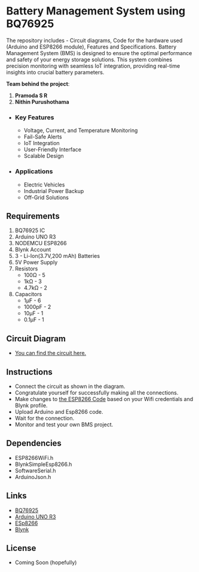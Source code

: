 # Battery Management System using BQ76925
The repository includes - Circuit diagrams, Code for the hardware used (Arduino and ESP8266 module), Features and Specifications.
Battery Management System (BMS) is designed to ensure the optimal performance and safety of your energy storage solutions. This system combines precision monitoring with seamless IoT integration, providing real-time insights into crucial battery parameters.

****Team behind the project****:
1. **Pramoda S R**
2. **Nithin Purushothama**
 - ### Key Features
   - Voltage, Current, and Temperature Monitoring
   - Fail-Safe Alerts
   - IoT Integration
   - User-Friendly Interface
   - Scalable Design
 - ### Applications
   - Electric Vehicles
   - Industrial Power Backup
   - Off-Grid Solutions

## Requirements
1. BQ76925 IC
2. Arduino UNO R3
3. NODEMCU ESP8266
4. Blynk Account
5. 3 - Li-Ion(3.7V,200 mAh) Batteries
6. 5V Power Supply
7. Resistors
     - 100Ω   - 5
     - 1kΩ    - 3
     - 4.7kΩ  - 2
8. Capacitors
     - 1µF    - 6
     - 1000pF - 2
     - 10µF   - 1
     - 0.1µF  - 1

## Circuit Diagram
 - [You can find the circuit here.](CircuitDiagram/CIRCUIT_DIAGRAM.png)

## Instructions
 - Connect the circuit as shown in the diagram.
 - Congratulate yourself for successfully making all the connections.
 - Make changes to [the ESP8266 Code](ESP8266/Blynk_IoT_clouding.ino) based on your Wifi credentials and Blynk profile.
 - Upload Arduino and Esp8266 code.
 - Wait for the connection.
 - Monitor and test your own BMS project.

## Dependencies
 - ESP8266WiFi.h
 - BlynkSimpleEsp8266.h
 - SoftwareSerial.h
 - ArduinoJson.h

## Links
- [BQ76925](https://www.ti.com/product/BQ76925)
- [Arduino UNO R3](https://docs.arduino.cc/hardware/uno-rev3)
- [ESp8266](https://www.make-it.ca/nodemcu-details-specifications/)
- [Blynk](https://blynk.io/)

## License
 - Coming Soon (hopefully)

